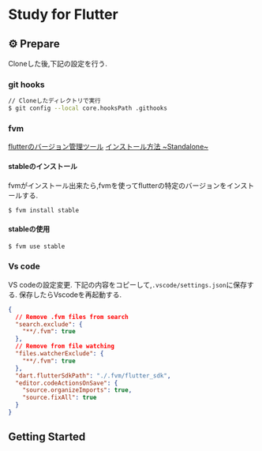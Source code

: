 # Study for Flutter

## ⚙️ Prepare
Cloneした後,下記の設定を行う.

### git hooks
```bash
// Cloneしたディレクトリで実行
$ git config --local core.hooksPath .githooks
```
### fvm
[flutterのバージョン管理ツール](https://fvm.app/)
[インストール方法 ~Standalone~](https://fvm.app/docs/getting_started/installation#:~:text=FVM%20by%20running-,Install,-brew%20tap%20leoafarias)

#### stableのインストール
fvmがインストール出来たら,fvmを使ってflutterの特定のバージョンをインストールする.

```bash
$ fvm install stable
```

#### stableの使用
```bash
$ fvm use stable
```

### Vs code
VS codeの設定変更.
下記の内容をコピーして,`.vscode/settings.json`に保存する.
保存したらVscodeを再起動する.

```json
{
  // Remove .fvm files from search
  "search.exclude": {
    "**/.fvm": true
  },
  // Remove from file watching
  "files.watcherExclude": {
    "**/.fvm": true
  },
  "dart.flutterSdkPath": "./.fvm/flutter_sdk",
  "editor.codeActionsOnSave": {
    "source.organizeImports": true,
    "source.fixAll": true
  }
}
```

## Getting Started
